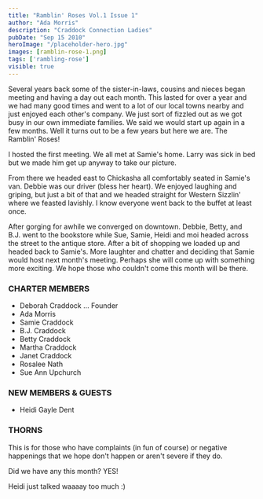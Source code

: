 ```yaml
---
title: "Ramblin' Roses Vol.1 Issue 1"
author: "Ada Morris"
description: "Craddock Connection Ladies"
pubDate: "Sep 15 2010"
heroImage: "/placeholder-hero.jpg"
images: [ramblin-rose-1.png]
tags: ['rambling-rose']
visible: true
---
```

Several years back some of the sister-in-laws, cousins and nieces began meeting and having a day out each month. This lasted for over a year and we had many good times and went to a lot of our local towns nearby and just enjoyed each other's company. We just sort of fizzled out as we got busy in our own immediate families. We said we would start up again in a few months. Well it turns out to be a few years but here we are. The Ramblin' Roses!

I hosted the first meeting. We all met at Samie's home. Larry was sick in bed but we made him get up anyway to take our picture.

From there we headed east to Chickasha all comfortably seated in Samie's van. Debbie was our driver (bless her heart). We enjoyed laughing and griping, but just a bit of that and we headed straight for Western Sizzlin' where we feasted lavishly. I know everyone went back to the buffet at least once.

After gorging for awhile we converged on downtown. Debbie, Betty, and B.J. went to the bookstore while Sue, Samie, Heidi and moi headed across the street to the antique store. After a bit of shopping we loaded up and headed back to Samie's.
More laughter and chatter and deciding that Samie would host next month's meeting. Perhaps she will come up with something more exciting. We hope those who couldn't come this month will be there.

### CHARTER MEMBERS
* Deborah Craddock ... Founder
* Ada Morris
* Samie Craddock
* B.J. Craddock
* Betty Craddock
* Martha Craddock
* Janet Craddock
* Rosalee Nath
* Sue Ann Upchurch

### NEW MEMBERS & GUESTS
* Heidi Gayle Dent

### THORNS
This is for those who have complaints (in fun of course) or negative happenings that we hope don't happen or aren't severe if they do.

Did we have any this month? YES!

Heidi just talked waaaay too much :)
